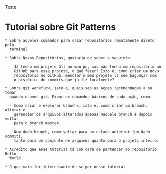 

 Teste
# Tutorial sobre Git Patterns

    * Sobre aqueles comandos para criar repositórios remotamente direto pelo 
      terminal

    * Sobre Novos Repositórios, gostaria de saber o seguinte:

        Já tenho um projeto Git no meu pc, mas não tenho um repositório no 
        GitHub para esse projeto, o quê fazer? Isto é, como criar um novo 
        repositório no GitHub, mesclar o meu projeto lá sem bagunçar com 
        o histórico de commits que já fiz localmente?

    * Sobre git workflow, isto é, quais são as ações recomendadas a se tomar 
      quando usamos git. Expor os comandos básicos de cada ação, como: 

      - Como criar e explorar branchs, isto é, como criar um branch, alterar e 
        gerenciar os arquivos alterados apenas naquele branch e depois voltar 
        para o branch master.

      - Num dado branch, como voltar para um estado anterior (um dado commit), 
        tanto para um conjunto de arquivos quanto para o projeto inteiro.

    * Acredito que esse tutorial tá com cara de pertencer ao repositório Hello 
      World.

    * O que mais for interessante de se por nesse tutorial

